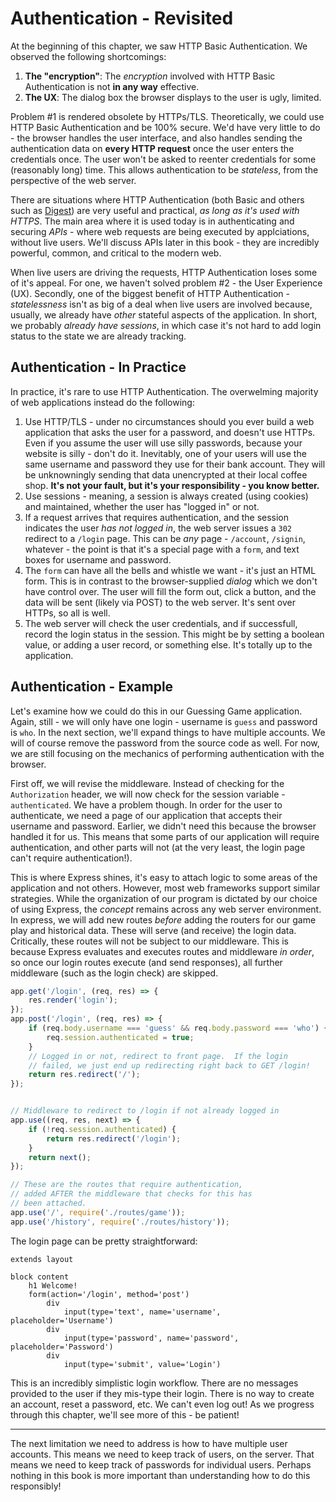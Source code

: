 # Authentication - Revisited
At the beginning of this chapter, we saw HTTP Basic Authentication.  We observed the following shortcomings:
1. **The "encryption"**:  The *encryption* involved with HTTP Basic Authentication is not **in any way** effective.  
2.  **The UX**: The dialog box the browser displays to the user is ugly, limited.

Problem #1 is rendered obsolete by HTTPs/TLS.  Theoretically, we could use HTTP Basic Authentication and be 100% secure.  We'd have very little to do - the browser handles the user interface, and also handles sending the authentication data on **every HTTP request** once the user enters the credentials once.  The user won't be asked to reenter credentials for some (reasonably long) time.  This allows authentication to be *stateless*, from the perspective of the web server.  

There are situations where HTTP Authentication (both Basic and others such as [Digest](https://en.wikipedia.org/wiki/Digest_access_authentication)) are very useful and practical, *as long as it's used with HTTPS*.  The main area where it is used today is in authenticating and securing *APIs* - where web requests are being executed by applciations, without live users.  We'll discuss APIs later in this book - they are incredibly powerful, common, and critical to the modern web.

When live users are driving the requests, HTTP Authentication loses some of it's appeal.  For one, we haven't solved problem #2 - the User Experience (UX).  Secondly, one of the biggest benefit of HTTP Authentication - *statelessness* isn't as big of a deal when live users are involved because, usually, we already have *other* stateful aspects of the application.  In short, we probably *already have sessions*, in which case it's not hard to add login status to the state we are already tracking.

## Authentication - In Practice
In practice, it's rare to use HTTP Authentication.  The overwelming majority of web applications instead do the following:

1.  Use HTTP/TLS - under no circumstances should you ever build a web application that asks the user for a password, and doesn't use HTTPs.  Even if you assume the user will use silly passwords, because your website is silly - don't do it.  Inevitably, one of your users will use the same username and password they use for their bank account.  They will be unknowningly sending that data unencrypted at their local coffee shop.  **It's not your fault, but it's your responsibility - you know better.**
2.  Use sessions - meaning, a session is always created (using cookies) and maintained, whether the user has "logged in" or not.
3.  If a request arrives that requires authentication, and the session indicates the user *has not logged in*, the web server issues a `302` redirect to a `/login` page.  This can be *any* page - `/account`, `/signin`, whatever - the point is that it's a special page with a `form`, and text boxes for username and password.
4.  The `form` can have all the bells and whistle we want - it's just an HTML form.  This is in contrast to the browser-supplied *dialog* which we don't have control over.  The user will fill the form out, click a button, and the data will be sent (likely via POST) to the web server.  It's sent over HTTPs, so all is well.
5.  The web server will check the user credentials, and if successfull, record the login status in the session.  This might be by setting a boolean value, or adding a user record, or something else.  It's totally up to the application.

## Authentication - Example
Let's examine how we could do this in our Guessing Game application.  Again, still - we will only have one login - username is `guess` and password is `who`.  In the next section, we'll expand things to have multiple accounts.  We will of course remove the password from the source code as well.  For now, we are still focusing on the mechanics of performing authentication with the browser.

First off, we will revise the middleware.  Instead of checking for the `Authorization` header, we will now check for the session variable - `authenticated`.  We have a problem though.  In order for the user to authenticate, we need a page of our application that accepts their username and password.  Earlier, we didn't need this because the browser handled it for us.  This means that some parts of our application will require authentication, and other parts will not (at the very least, the login page can't require authentication!).

This is where Express shines, it's easy to attach logic to some areas of the application and not others.  However, most web frameworks support similar strategies.  While the organization of our program is dictated by our choice of using Express, the *concept* remains across any web server environment.  In express, we will add new routes *before* adding the routers for our game play and historical data.  These will serve (and receive) the login data.  Critically, these routes will not be subject to our middleware.  This is because Express evaluates and executes routes and middleware *in order*, so once our login routes execute (and send responses), all further middleware (such as the login check) are skipped.

```js
app.get('/login', (req, res) => {
    res.render('login');
});
app.post('/login', (req, res) => {
    if (req.body.username === 'guess' && req.body.password === 'who') {
        req.session.authenticated = true;
    }
    // Logged in or not, redirect to front page.  If the login
    // failed, we just end up redirecting right back to GET /login!
    return res.redirect('/');
});


// Middleware to redirect to /login if not already logged in
app.use((req, res, next) => {
    if (!req.session.authenticated) {
        return res.redirect('/login');
    }
    return next();
});

// These are the routes that require authentication, 
// added AFTER the middleware that checks for this has
// been attached.
app.use('/', require('./routes/game'));
app.use('/history', require('./routes/history'));
```
The login page can be pretty straightforward:

```jade
extends layout

block content
    h1 Welcome! 
    form(action='/login', method='post')
        div
            input(type='text', name='username', placeholder='Username')
        div     
            input(type='password', name='password', placeholder='Password')
        div     
            input(type='submit', value='Login')
```
This is an incredibly simplistic login workflow.  There are no messages provided to the user if they mis-type their login.  There is no way to create an account, reset a password, etc.  We can't even log out! As we progress through this chapter, we'll see more of this - be patient!

<hr/>
The next limitation we need to address is how to have multiple user accounts.  This means we need to keep track of users, on the server.  That means we need to keep track of passwords for individual users.  Perhaps nothing in this book is more important than understanding how to do this responsibly!